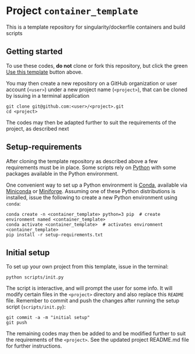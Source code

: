 # Project ``container_template``

This is a template repository for singularity/dockerfile containers and build scripts

## Getting started

To use these codes, **do not** clone or fork this repository, but click the green 
[Use this template](https://github.com/espenhgn/container_template/generate)
button above.

You may then create a new repository on a GitHub organization or user account (`<user>`) under a new project name (`<project>`), 
that can be cloned by issuing in a terminal application

```
git clone git@github.com:<user>/<project>.git
cd <project>
```

The codes may then be adapted further to suit the requirements of the project, as described next

## Setup-requirements

After cloning the template repository as described above a few requirements must be in place.
Some scripts rely on [Python](https://www.python.org) with some packages available in the Python environment.

One convenient way to set up a Python environment is [Conda](https://docs.conda.io/en/latest/), available via [Miniconda](https://docs.conda.io/en/latest/miniconda.html) or [Miniforge](https://github.com/conda-forge/miniforge). 
Assuming one of these Python distributions is installed, issue the following to create a new Python environment using `conda`:

```
conda create -n <container_template> python=3 pip  # create environment named <container_template>
conda activate <container_template>  # activates enviromnent <container_template>
pip install -r setup-requirements.txt
```

## Initial setup

To set up your own project from this template, issue in the terminal:
```
python scripts/init.py
```

The script is interactive, and will prompt the user for some info. 
It will modify certain files in the `<project>` directory and also replace this `README` file.
Remember to commit and push the changes after running the setup script (`scripts/init.py`):
```
git commit -a -m "initial setup"
git push
```

The remaining codes may then be added to and be modified further to suit the requirements of the `<project>`. 
See the updated project README.md file for further instructions.
